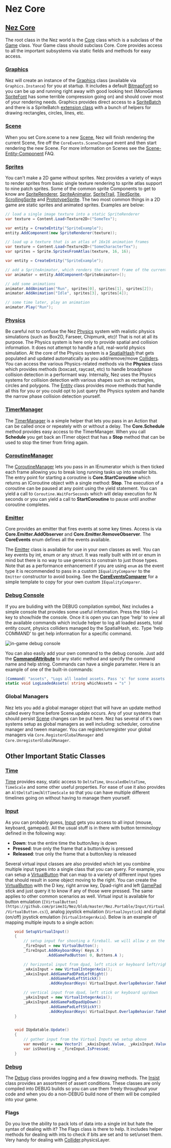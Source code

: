 # Nez Core

## [Nez Core](https://github.com/prime31/Nez/blob/master/Nez.Portable/Core.cs)

The root class in the Nez world is the [Core](https://github.com/prime31/Nez/blob/master/Nez.Portable/Core.cs) class which is a subclass of the [Game](https://github.com/FNA-XNA/FNA/blob/master/src/Game.cs) class. Your Game class should subclass Core. Core provides access to all the important subsystems via static fields and methods for easy access.

### [Graphics](https://github.com/prime31/Nez/tree/master/Nez.Portable/Graphics)

Nez will create an instance of the [Graphics](https://github.com/prime31/Nez/tree/master/Nez.Portable/Graphics) class \(available via `Graphics.Instance`\) for you at startup. It includes a default [BitmapFont](https://github.com/prime31/Nez/blob/master/Nez.Portable/Assets/BitmapFonts/BitmapFont.cs) so you can be up and running right away with good looking text \(MonoGames [SpriteFont](https://github.com/FNA-XNA/FNA/blob/master/src/Graphics/SpriteFont.cs) has some terrible compression going on\) and should cover most of your rendering needs. Graphics provides direct access to a [SpriteBatch](https://github.com/FNA-XNA/FNA/blob/master/src/Graphics/SpriteBatch.cs) and there is a SpriteBatch [extension class](https://github.com/prime31/Nez/blob/master/Nez.Portable/Graphics/Batcher/BatcherDrawingExt.cs) with a bunch of helpers for drawing rectangles, circles, lines, etc.

### [Scene](https://github.com/prime31/Nez/blob/master/Nez.Portable/ECS/Scene.cs)

When you set Core.scene to a new [Scene](https://github.com/prime31/Nez/blob/master/Nez.Portable/ECS/Scene.cs), Nez will finish rendering the current Scene, fire off the `CoreEvents.SceneChanged` event and then start rendering the new Scene. For more information on Scenes see the [Scene-Entity-Component](https://github.com/AnshumanKumar14/Nez-doc/tree/5f7d6292ccc24dbf7fa542f9d08781702cc2199e/Scene-Entity-Component.md) FAQ.

### [Sprites](https://github.com/prime31/Nez/tree/master/Nez.Portable/ECS/Components/Renderables/Sprites)

You can't make a 2D game without sprites. Nez provides a variety of ways to render sprites from basic single texture rendering to sprite atlas support to nine patch sprites. Some of the common sprite Components to get to know are [SpriteRenderer](https://github.com/prime31/Nez/blob/master/Nez.Portable/ECS/Components/Renderables/Sprites/SpriteRenderer.cs), [SpriteAnimator](https://github.com/prime31/Nez/blob/master/Nez.Portable/ECS/Components/Renderables/Sprites/SpriteAnimator.cs), [SpriteTrail](https://github.com/prime31/Nez/blob/master/Nez.Portable/ECS/Components/Renderables/Sprites/SpriteTrail.cs), [TiledSprite](https://github.com/prime31/Nez/blob/master/Nez.Portable/ECS/Components/Renderables/Sprites/TiledSprite.cs), [ScrollingSprite](https://github.com/prime31/Nez/blob/master/Nez.Portable/ECS/Components/Renderables/Sprites/ScrollingSprite.cs) and [PrototypeSprite](https://github.com/prime31/Nez/blob/master/Nez.Portable/ECS/Components/Renderables/Sprites/PrototypeSprite.cs). The two most common things in a 2D game are static sprites and animated sprites. Examples are below:

```csharp
// load a single image texture into a static SpriteRenderer
var texture = Content.Load<Texture2D>("SomeTex");

var entity = CreateEntity("SpriteExample");
entity.AddComponent(new SpriteRenderer(texture));
```

```csharp
// load up a texture that is an atlas of 16x16 animation frames
var texture = Content.Load<Texture2D>("SomeCharacterTex");
var sprites = Sprite.SpritesFromAtlas(texture, 16, 16);

var entity = CreateEntity("SpriteExample");

// add a SpriteAnimator, which renders the current frame of the currently playing animation
var animator = entity.AddComponent<SpriteAnimator>();

// add some animations
animator.AddAnimation("Run", sprites[0], sprites[1], sprites[2]);
animator.AddAnimation("Idle", sprites[3], sprites[4]);

// some time later, play an animation
animator.Play("Run");
```

### [Physics](https://github.com/prime31/Nez/tree/master/Nez.Portable/Physics)

Be careful not to confuse the Nez [Physics](https://github.com/prime31/Nez/tree/master/Nez.Portable/Physics) system with realistic physics simulations \(such as Box2D, Farseer, Chipmunk, etc\)! That is not at all its purpose. The Physics system is here only to provide spatial and collision information. It does not attempt to handle a full, real-world physics simulation. At the core of the Physics system is a [SpatialHash](https://github.com/prime31/Nez/blob/master/Nez.Portable/Physics/SpatialHash.cs) that gets populated and updated automatically as you add/remove/move [Colliders](https://github.com/prime31/Nez/blob/master/Nez.Portable/Physics/Collisions.cs). You can access the various Physics-related methods via the **Physics** class which provides methods \(boxcast, raycast, etc\) to handle broadphase collision detection in a performant way. Internally, Nez uses the Physics systems for collision detection with various shapes such as rectangles, circles and polygons. The [Entity](https://github.com/prime31/Nez/blob/master/Nez.Portable/ECS/Entity.cs) class provides move methods that handle all this for you or you could opt to just query the Physics system and handle the narrow phase collision detection yourself.

### [TimerManager](https://github.com/prime31/Nez/blob/master/Nez.Portable/Utils/Timers/TimerManager.cs)

The [TimerManager](https://github.com/prime31/Nez/blob/master/Nez.Portable/Utils/Timers/TimerManager.cs) is a simple helper that lets you pass in an Action that can be called once or repeately with or without a delay. The **Core.Schedule** method provides easy access to the TimerManager. When you call **Schedule** you get back an ITimer object that has a **Stop** method that can be used to stop the timer from firing again.

### [CoroutineManager](https://github.com/prime31/Nez/blob/master/Nez.Portable/Utils/Coroutines/CoroutineManager.cs)

The [CoroutineManager](https://github.com/prime31/Nez/blob/master/Nez.Portable/Utils/Coroutines/CoroutineManager.cs) lets you pass in an IEnumerator which is then ticked each frame allowing you to break long running tasks up into smaller bits. The entry point for starting a coroutine is **Core.StartCoroutine** which returns an ICoroutine object with a single method: **Stop**. The execution of a coroutine can be paused at any point using the yield statement. You can yield a call to `Coroutine.WaitForSeconds` which will delay execution for N seconds or you can yield a call to **StartCoroutine** to pause until another coroutine completes.

### [Emitter](https://github.com/prime31/Nez/blob/master/Nez.Portable/Utils/Emitter.cs)

Core provides an emitter that fires events at some key times. Access is via **Core.Emitter.AddObserver** and **Core.Emitter.RemoveObserver**. The **CoreEvents** enum defines all the events available.

The [Emitter](https://github.com/prime31/Nez/blob/master/Nez.Portable/Utils/Emitter.cs) class is available for use in your own classes as well. You can key events by int, enum or any struct. It was really built with int or enum in mind but there is no way to use generics to constrain to just those types. Note that as a performance enhancement if you are using `enum` as the event type it is recommended to pass in a custom `IEqualityComparer` to the `Emitter` constructor to avoid boxing. See the [**CoreEventsComparer**](https://github.com/prime31/Nez/blob/master/Nez.Portable/CoreEvents.cs) for a simple template to copy for your own custom `IEqualityComparer`.

### [Debug Console](https://github.com/prime31/Nez/blob/master/Nez.Portable/Debug/Console/DebugConsole.cs)

If you are buliding with the DEBUG compilation symbol, Nez includes a simple console that provides some useful information. Press the tilde \(~\) key to show/hide the console. Once it is open you can type 'help' to view all the available commands which include helper to log all loaded assets, total entity count, physics colliders managed by the SpatialHash, etc. Type 'help COMMAND' to get help information for a specific command.

![in-game debug console](https://github.com/AnshumanKumar14/Nez-doc/tree/5f7d6292ccc24dbf7fa542f9d08781702cc2199e/images/console.png)

You can also easily add your own command to the debug console. Just add the [**CommandAttribute**](https://github.com/prime31/Nez/blob/master/Nez.Portable/Debug/Console/DefaultCommands.cs) to any static method and specify the command name and help string. Commands can have a single parameter. Here is an example of one of the built-in commands:

```csharp
[Command( "assets", "Logs all loaded assets. Pass 's' for scene assets or 'g' for global assets" )]
static void LogLoadedAssets( string whichAssets = "s" )
```

### Global Managers

Nez lets you add a global manager object that will have an update method called every frame before Scene.update occurs. Any of your systems that should persist [Scene](https://github.com/prime31/Nez/blob/master/Nez.Portable/ECS/Scene.cs) changes can be put here. Nez has several of it's own systems setup as global managers as well including: scheduler, coroutine manager and tween manager. You can register/unregister your global managers via `Core.RegisterGlobalManager` and `Core.UnregisterGlobalManager`.

## Other Important Static Classes

### [Time](https://github.com/prime31/Nez/blob/master/Nez.Portable/Utils/Time.cs)

[Time](https://github.com/prime31/Nez/blob/master/Nez.Portable/Utils/Time.cs) provides easy, static access to `DeltaTime`, `UnscaledDeltaTime`, `TimeScale` and some other useful properties. For ease of use it also provides an `AltDeltaTime`/`AltTimeScale` so that you can have multiple different timelines going on without having to manage them yourself.

### [Input](https://github.com/prime31/Nez/blob/master/Nez.Portable/Input/Input.cs)

As you can probably guess, [Input](https://github.com/prime31/Nez/blob/master/Nez.Portable/Input/Input.cs) gets you access to all input \(mouse, keyboard, gamepad\). All the usual stuff is in there with button terminology defined in the following way:

* **Down**: true the entire time the button/key is down
* **Pressed**: true only the frame that a button/key is pressed
* **Released**: true only the frame that a button/key is released

Several virtual input classes are also provided which let you combine multiple input types into a single class that you can query. For example, you can setup a [VirtualButton](https://github.com/prime31/Nez/blob/master/Nez.Portable/Input/Virtual/VirtualButton.cs) that can map to a variety of different input types that should result in some object moving to the right. You can create the [VirtualButton](https://github.com/prime31/Nez/blob/master/Nez.Portable/Input/Virtual/VirtualButton.cs) with the D key, right arrow key, Dpad-right and left [GamePad](https://github.com/FNA-XNA/FNA/blob/master/src/Input/GamePad.cs) stick and just query it to know if any of those were pressed. The same applies to other common scenarios as well. Virtual input is available for button emulation \(`[VirtualButton](https://github.com/prime31/Nez/blob/master/Nez.Portable/Input/Virtual/VirtualButton.cs)`\), analog joystick emulation \(`VirtualJoystick`\) and digital \(on/off\) joystick emulation \(`VirtualIntegerAxis`\). Below is an example of mapping multiple inputs to a single action:

```csharp
    void SetupVirtualInput()
    {
        // setup input for shooting a fireball. we will allow z on the keyboard or a on the gamepad
        _fireInput = new VirtualButton();
        _fireInput.AddKeyboardKey( Keys.X )
                  .AddGamePadButton( 0, Buttons.A );

        // horizontal input from dpad, left stick or keyboard left/right
        _xAxisInput = new VirtualIntegerAxis();
        _xAxisInput.AddGamePadDPadLeftRight()
                   .AddGamePadLeftStickX()
                   .AddKeyboardKeys( VirtualInput.OverlapBehavior.TakeNewer, Keys.Left, Keys.Right );

        // vertical input from dpad, left stick or keyboard up/down
        _yAxisInput = new VirtualIntegerAxis();
        _yAxisInput.AddGamePadDpadUpDown()
                   .AddGamePadLeftStickY()
                   .AddKeyboardKeys( VirtualInput.OverlapBehavior.TakeNewer, Keys.Up, Keys.Down );
    }


    void IUpdatable.Update()
    {
        // gather input from the Virtual Inputs we setup above
        var moveDir = new Vector2( _xAxisInput.Value, _yAxisInput.Value );
        var isShooting = _fireInput.IsPressed;
    }
```

### [Debug](https://github.com/prime31/Nez/blob/master/Nez.Portable/Debug/Debug.cs)

The [Debug](https://github.com/prime31/Nez/blob/master/Nez.Portable/Debug/Debug.cs) class provides logging and a few drawing methods. The [Insist](https://github.com/prime31/Nez/blob/master/Nez.Portable/Debug/Insist.cs) class provides an assortment of assert conditions. These classes are only compiled into DEBUG builds so you can use them freely throughout your code and when you do a non-DEBUG build none of them will be compiled into your game.

### Flags

Do you love the ability to pack lots of data into a single int but hate the syntax of dealing with it? The Flags class is there to help. It includes helper methods for dealing with ints to check if bits are set and to set/unset them. Very handy for dealing with [Collider](https://github.com/prime31/Nez/blob/master/Nez.Portable/Physics/Collisions.cs).physicsLayer.

